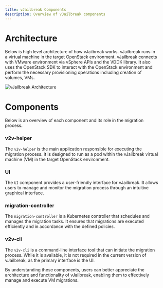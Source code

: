 ```yaml
---
title: vJailbreak Components
description: Overview of vJailbreak components
---
```



# Architecture
Below is high level architecture of how vJailbreak works. vJailbreak runs
in a virtual machine in the target OpenStack environment. vJailbreak connects with VMware environment via vSphere APIs and the VDDK library. It also uses the OpenStack SDK to interact with the OpenStack environment and perform the necessary provisioning operations including creation of volumes, VMs.

![vJailbreak Architecture](/images/deployment-architecture.png)

# Components
Below is an overview of each component and its role in the migration process.

### v2v-helper
The `v2v-helper` is the main application responsible for executing the migration process. It is designed to run as a pod within the vJailbreak virtual machine (VM) in the target OpenStack environment.

### UI
The `UI` component provides a user-friendly interface for vJailbreak. It allows users to manage and monitor the migration process through an intuitive graphical interface.

### migration-controller
The `migration-controller` is a Kubernetes controller that schedules and manages the migration tasks. It ensures that migrations are executed efficiently and in accordance with the defined policies.

### v2v-cli
The `v2v-cli` is a command-line interface tool that can initiate the migration process. While it is available, it is not required in the current version of vJailbreak, as the primary interface is the UI.

By understanding these components, users can better appreciate the architecture and functionality of vJailbreak, enabling them to effectively manage and execute VM migrations.